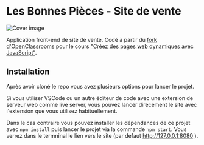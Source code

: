 # Les Bonnes Pièces - Site de vente
![Cover image](cover.JPG)

Application front-end de site de vente.
Codé à partir du [fork d'OpenClassrooms](https://github.com/OpenClassrooms-Student-Center/7697016-Front-End.1) pour le cours ["Créez des pages web dynamiques avec JavaScript"](https://openclassrooms.com/fr/courses/7697016-creez-des-pages-web-dynamiques-avec-javascript).

## Installation

Après avoir cloné le repo vous avez plusieurs options pour lancer le projet. 

Si vous utiliser VSCode ou un autre éditeur de code avec une extersion de serveur web comme live server, vous pouvez lancer direcement le site avec l'extension que vous utilisez habituellement. 

Dans le cas contraire vous pouvez installer les dépendances de ce projet avec `npm install` puis lancer le projet via la commande `npm start`. Vous verrez dans le termninal le lien vers le site (par defaut http://127.0.0.1:8080 ).
